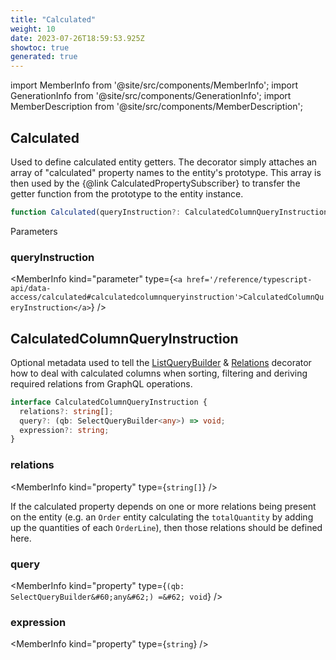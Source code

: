 ```yaml
---
title: "Calculated"
weight: 10
date: 2023-07-26T18:59:53.925Z
showtoc: true
generated: true
---
```

<!-- This file was generated from the Vendure source. Do not modify. Instead, re-run the "docs:build" script -->
import MemberInfo from '@site/src/components/MemberInfo';
import GenerationInfo from '@site/src/components/GenerationInfo';
import MemberDescription from '@site/src/components/MemberDescription';


## Calculated

<GenerationInfo sourceFile="packages/core/src/common/calculated-decorator.ts" sourceLine="43" packageName="@vendure/core" />

Used to define calculated entity getters. The decorator simply attaches an array of "calculated"
property names to the entity's prototype. This array is then used by the {@link CalculatedPropertySubscriber}
to transfer the getter function from the prototype to the entity instance.

```ts title="Signature"
function Calculated(queryInstruction?: CalculatedColumnQueryInstruction): MethodDecorator
```
Parameters

### queryInstruction

<MemberInfo kind="parameter" type={`<a href='/reference/typescript-api/data-access/calculated#calculatedcolumnqueryinstruction'>CalculatedColumnQueryInstruction</a>`} />



## CalculatedColumnQueryInstruction

<GenerationInfo sourceFile="packages/core/src/common/calculated-decorator.ts" sourceLine="17" packageName="@vendure/core" />

Optional metadata used to tell the <a href='/reference/typescript-api/data-access/list-query-builder#listquerybuilder'>ListQueryBuilder</a> & <a href='/reference/typescript-api/request/relations-decorator#relations'>Relations</a> decorator how to deal with
calculated columns when sorting, filtering and deriving required relations from GraphQL operations.

```ts title="Signature"
interface CalculatedColumnQueryInstruction {
  relations?: string[];
  query?: (qb: SelectQueryBuilder<any>) => void;
  expression?: string;
}
```

<div className="members-wrapper">

### relations

<MemberInfo kind="property" type={`string[]`}   />

If the calculated property depends on one or more relations being present
on the entity (e.g. an `Order` entity calculating the `totalQuantity` by adding
up the quantities of each `OrderLine`), then those relations should be defined here.
### query

<MemberInfo kind="property" type={`(qb: SelectQueryBuilder&#60;any&#62;) =&#62; void`}   />


### expression

<MemberInfo kind="property" type={`string`}   />




</div>
